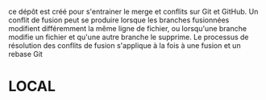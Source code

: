 ce dépôt est créé pour s'entrainer le merge et conflits sur Git et GitHub.
Un conflit de fusion peut se produire lorsque les branches fusionnées modifient différemment la même ligne de fichier, ou lorsqu'une branche modifie un fichier et qu'une autre branche le supprime. 
Le processus de résolution des conflits de fusion s'applique à la fois à une fusion et un rebase Git
# LOCAL
